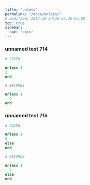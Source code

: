 ```yaml
---
title: "unless"
permalink: "/docs/unless/"
# modified: 2017-10-27T16:25:30-04:00
toc: true
sidebar:
  nav: "docs"
---
```

### unnamed test 714
```ruby
# GIVEN

unless 1
2
end

```
```ruby
# BECOMES

unless 1
  2
end
```
### unnamed test 715
```ruby
# GIVEN

unless 1
2
else
end

```
```ruby
# BECOMES

unless 1
  2
else
end
```
